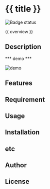 # {{ title }}

![Badge status]()

{{ overview }}

## Description


*** demo ***

![demo](gif)

## Features

## Requirement

## Usage

## Installation

## etc

## Author

## License
